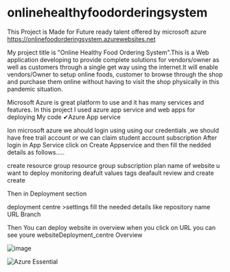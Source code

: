 # onlinehealthyfoodorderingsystem

This Project is Made for Future ready talent offered by microsoft azure https://onlinefoodorderingsystem.azurewebsites.net

My project title is "Online Healthy Food Ordering System".This is a Web application developing to provide complete solutions for vendors/owner as well as customers through a single get way using the internet.It will enable vendors/Owner to setup online foods, customer to browse through the shop and purchase them online without having to visit the shop physically in this pandemic situation.

Microsoft Azure is great platform to use and it has many services and features. In this project I used azure app service and web apps for deploying My code ✔Azure App service

Ion microsoft azure we ahould login using using our credentials ,we should have free trail account or we can claim student account subscription After login in App Service click on Create Appservice and then fill the nedded details as follows.....

create resource group resource group subscription plan name of website u want to deploy monitoring deafult values tags deafault review and create create

Then in Deployment section

deployment centre >settings fill the needed details like repository name URL Branch

Then You can deploy website in overview when you click on URL you can see youre websiteDeployment_centre Overview

![image](https://user-images.githubusercontent.com/79084311/153705843-2c6ec97a-826d-4f02-9cf9-f02e82b8f1de.png)

![Azure Essential](https://user-images.githubusercontent.com/79084311/153706046-cb5bb6da-5f92-40c3-bf15-c7d74750fbd3.png)


